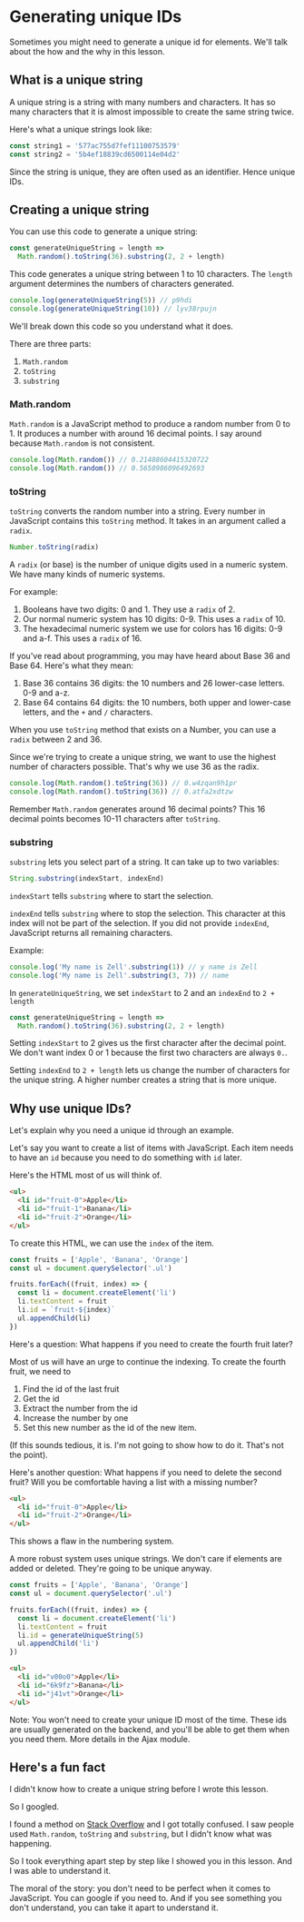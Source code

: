 # Generating unique IDs

Sometimes you might need to generate a unique id for elements. We'll talk about the how and the why in this lesson.

## What is a unique string

A unique string is a string with many numbers and characters. It has so many characters that it is almost impossible to create the same string twice.

Here's what a unique strings look like:

```js
const string1 = '577ac755d7fef11100753579'
const string2 = '5b4ef18839cd6500114e04d2'
```

Since the string is unique, they are often used as an identifier. Hence unique IDs.

## Creating a unique string

You can use this code to generate a unique string:

```js
const generateUniqueString = length =>
  Math.random().toString(36).substring(2, 2 + length)
```

This code generates a unique string between 1 to 10 characters. The `length` argument determines the numbers of characters generated.

```js
console.log(generateUniqueString(5)) // p9hdi
console.log(generateUniqueString(10)) // lyv38rpujn
```

We'll break down this code so you understand what it does.

There are three parts:

1. `Math.random`
2. `toString`
3. `substring`

### Math.random

`Math.random` is a JavaScript method to produce a random number from 0 to 1. It produces a number with around 16 decimal points. I say around because `Math.random` is not consistent.

```js
console.log(Math.random()) // 0.21488604415320722
console.log(Math.random()) // 0.5658986096492693
```

### toString

`toString` converts the random number into a string. Every number in JavaScript contains this `toString` method. It takes in an argument called a `radix`.

```js
Number.toString(radix)
```

A `radix` (or base) is the number of unique digits used in a numeric system. We have many kinds of numeric systems.

For example:

1. Booleans have two digits: 0 and 1. They use a `radix` of 2.
2. Our normal numeric system has 10 digits: 0-9. This uses a `radix` of 10.
3. The hexadecimal numeric system we use for colors has  16 digits: 0-9 and a-f. This uses a `radix` of 16.

If you've read about programming, you may have heard about Base 36 and Base 64. Here's what they mean:

1. Base 36 contains 36 digits: the 10 numbers and 26 lower-case letters. 0-9 and a-z.
2. Base 64 contains 64 digits: the 10 numbers, both upper and lower-case letters, and the `+` and `/` characters.

When you use `toString` method that exists on a Number, you can use a `radix` between 2 and 36.

Since we're trying to create a unique string, we want to use the highest number of characters possible. That's why we use 36 as the radix.

```js
console.log(Math.random().toString(36)) // 0.w4zqan9h1pr
console.log(Math.random().toString(36)) // 0.atfa2xdtzw
```

Remember `Math.random` generates around 16 decimal points? This 16 decimal points becomes 10-11 characters after `toString`.

### substring

`substring` lets you select part of a string. It can take up to two variables:

```js
String.substring(indexStart, indexEnd)
```

`indexStart` tells `substring` where to start the selection.

`indexEnd` tells `substring` where to stop the selection. This character at this index will not be part of the selection. If you did not provide `indexEnd`, JavaScript returns all remaining characters.

Example:

```js
console.log('My name is Zell'.substring(1)) // y name is Zell
console.log('My name is Zell'.substring(3, 7)) // name
```

In `generateUniqueString`, we set `indexStart` to 2 and an `indexEnd` to `2 + length`

```js
const generateUniqueString = length =>
  Math.random().toString(36).substring(2, 2 + length)
```

Setting `indexStart` to 2 gives us the first character after the decimal point. We don't want index 0 or 1 because the first two characters are always `0.`.

Setting `indexEnd` to `2 + length` lets us change the number of characters for the unique string. A higher number creates a string that is more unique.

## Why use unique IDs?

Let's explain why you need a unique id through an example.

Let's say you want to create a list of items with JavaScript. Each item needs to have an `id` because you need to do something with `id` later.

Here's the HTML most of us will think of.

```html
<ul>
  <li id="fruit-0">Apple</li>
  <li id="fruit-1">Banana</li>
  <li id="fruit-2">Orange</li>
</ul>
```

To create this HTML, we can use the `index` of the item.

```js
const fruits = ['Apple', 'Banana', 'Orange']
const ul = document.querySelector('.ul')

fruits.forEach((fruit, index) => {
  const li = document.createElement('li')
  li.textContent = fruit
  li.id = `fruit-${index}`
  ul.appendChild(li)
})
```

Here's a question: What happens if you need to create the fourth fruit later?

Most of us will have an urge to continue the indexing. To create the fourth fruit, we need to

1. Find the id of the last fruit
2. Get the id
3. Extract the number from the id
4. Increase the number by one
5. Set this new number as the id of the new item.

(If this sounds tedious, it is. I'm not going to show how to do it. That's not the point).

Here's another question: What happens if you need to delete the second fruit? Will you be comfortable having a list with a missing number?

```html
<ul>
  <li id="fruit-0">Apple</li>
  <li id="fruit-2">Orange</li>
</ul>
```

This shows a flaw in the numbering system.

A more robust system uses unique strings. We don't care if elements are added or deleted. They're going to be unique anyway.

```js
const fruits = ['Apple', 'Banana', 'Orange']
const ul = document.querySelector('.ul')

fruits.forEach((fruit, index) => {
  const li = document.createElement('li')
  li.textContent = fruit
  li.id = generateUniqueString(5)
  ul.appendChild('li')
})
```

```html
<ul>
  <li id="v00o0">Apple</li>
  <li id="6k9fz">Banana</li>
  <li id="j41vt">Orange</li>
</ul>
```

Note: You won't need to create your unique ID most of the time. These ids are usually generated on the backend, and you'll be able to get them when you need them. More details in the Ajax module.

## Here's a fun fact

I didn't know how to create a unique string before I wrote this lesson.

So I googled.

I found a method on [Stack Overflow][1] and I got totally confused. I saw people used `Math.random`, `toString` and `substring`, but I didn't know what was happening.

So I took everything apart step by step like I showed you in this lesson. And I was able to understand it.

The moral of the story: you don't need to be perfect when it comes to JavaScript. You can google if you need to. And if you see something you don't understand, you can take it apart to understand it.

[1]:	http://stackoverflow.com/questions/105034/how-to-create-a-guid-uuid-in-javascript